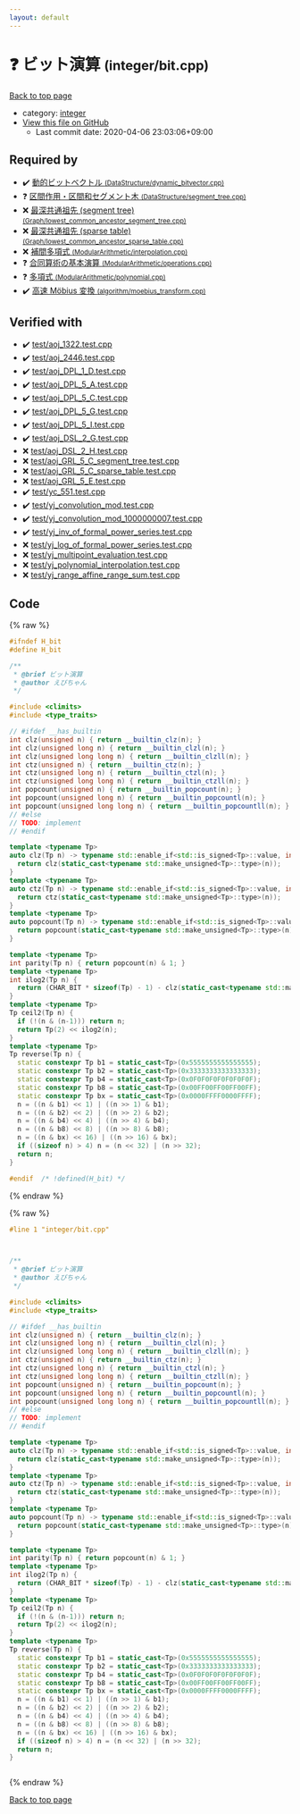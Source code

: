 ```yaml
---
layout: default
---
```


<!-- mathjax config similar to math.stackexchange -->
<script type="text/javascript" async
  src="https://cdnjs.cloudflare.com/ajax/libs/mathjax/2.7.5/MathJax.js?config=TeX-MML-AM_CHTML">
</script>
<script type="text/x-mathjax-config">
  MathJax.Hub.Config({
    TeX: { equationNumbers: { autoNumber: "AMS" }},
    tex2jax: {
      inlineMath: [ ['$','$'] ],
      processEscapes: true
    },
    "HTML-CSS": { matchFontHeight: false },
    displayAlign: "left",
    displayIndent: "2em"
  });
</script>

<script type="text/javascript" src="https://cdnjs.cloudflare.com/ajax/libs/jquery/3.4.1/jquery.min.js"></script>
<script src="https://cdn.jsdelivr.net/npm/jquery-balloon-js@1.1.2/jquery.balloon.min.js" integrity="sha256-ZEYs9VrgAeNuPvs15E39OsyOJaIkXEEt10fzxJ20+2I=" crossorigin="anonymous"></script>
<script type="text/javascript" src="../../assets/js/copy-button.js"></script>
<link rel="stylesheet" href="../../assets/css/copy-button.css" />


# :question: ビット演算 <small>(integer/bit.cpp)</small>

<a href="../../index.html">Back to top page</a>

* category: <a href="../../index.html#157db7df530023575515d366c9b672e8">integer</a>
* <a href="{{ site.github.repository_url }}/blob/master/integer/bit.cpp">View this file on GitHub</a>
    - Last commit date: 2020-04-06 23:03:06+09:00




## Required by

* :heavy_check_mark: <a href="../DataStructure/dynamic_bitvector.cpp.html">動的ビットベクトル <small>(DataStructure/dynamic_bitvector.cpp)</small></a>
* :question: <a href="../DataStructure/segment_tree.cpp.html">区間作用・区間和セグメント木 <small>(DataStructure/segment_tree.cpp)</small></a>
* :x: <a href="../Graph/lowest_common_ancestor_segment_tree.cpp.html">最深共通祖先 (segment tree) <small>(Graph/lowest_common_ancestor_segment_tree.cpp)</small></a>
* :x: <a href="../Graph/lowest_common_ancestor_sparse_table.cpp.html">最深共通祖先 (sparse table) <small>(Graph/lowest_common_ancestor_sparse_table.cpp)</small></a>
* :x: <a href="../ModularArithmetic/interpolation.cpp.html">補間多項式 <small>(ModularArithmetic/interpolation.cpp)</small></a>
* :question: <a href="../ModularArithmetic/operations.cpp.html">合同算術の基本演算 <small>(ModularArithmetic/operations.cpp)</small></a>
* :question: <a href="../ModularArithmetic/polynomial.cpp.html">多項式 <small>(ModularArithmetic/polynomial.cpp)</small></a>
* :heavy_check_mark: <a href="../algorithm/moebius_transform.cpp.html">高速 Möbius 変換 <small>(algorithm/moebius_transform.cpp)</small></a>


## Verified with

* :heavy_check_mark: <a href="../../verify/test/aoj_1322.test.cpp.html">test/aoj_1322.test.cpp</a>
* :heavy_check_mark: <a href="../../verify/test/aoj_2446.test.cpp.html">test/aoj_2446.test.cpp</a>
* :heavy_check_mark: <a href="../../verify/test/aoj_DPL_1_D.test.cpp.html">test/aoj_DPL_1_D.test.cpp</a>
* :heavy_check_mark: <a href="../../verify/test/aoj_DPL_5_A.test.cpp.html">test/aoj_DPL_5_A.test.cpp</a>
* :heavy_check_mark: <a href="../../verify/test/aoj_DPL_5_C.test.cpp.html">test/aoj_DPL_5_C.test.cpp</a>
* :heavy_check_mark: <a href="../../verify/test/aoj_DPL_5_G.test.cpp.html">test/aoj_DPL_5_G.test.cpp</a>
* :heavy_check_mark: <a href="../../verify/test/aoj_DPL_5_I.test.cpp.html">test/aoj_DPL_5_I.test.cpp</a>
* :heavy_check_mark: <a href="../../verify/test/aoj_DSL_2_G.test.cpp.html">test/aoj_DSL_2_G.test.cpp</a>
* :x: <a href="../../verify/test/aoj_DSL_2_H.test.cpp.html">test/aoj_DSL_2_H.test.cpp</a>
* :x: <a href="../../verify/test/aoj_GRL_5_C_segment_tree.test.cpp.html">test/aoj_GRL_5_C_segment_tree.test.cpp</a>
* :x: <a href="../../verify/test/aoj_GRL_5_C_sparse_table.test.cpp.html">test/aoj_GRL_5_C_sparse_table.test.cpp</a>
* :x: <a href="../../verify/test/aoj_GRL_5_E.test.cpp.html">test/aoj_GRL_5_E.test.cpp</a>
* :heavy_check_mark: <a href="../../verify/test/yc_551.test.cpp.html">test/yc_551.test.cpp</a>
* :heavy_check_mark: <a href="../../verify/test/yj_convolution_mod.test.cpp.html">test/yj_convolution_mod.test.cpp</a>
* :heavy_check_mark: <a href="../../verify/test/yj_convolution_mod_1000000007.test.cpp.html">test/yj_convolution_mod_1000000007.test.cpp</a>
* :heavy_check_mark: <a href="../../verify/test/yj_inv_of_formal_power_series.test.cpp.html">test/yj_inv_of_formal_power_series.test.cpp</a>
* :x: <a href="../../verify/test/yj_log_of_formal_power_series.test.cpp.html">test/yj_log_of_formal_power_series.test.cpp</a>
* :x: <a href="../../verify/test/yj_multipoint_evaluation.test.cpp.html">test/yj_multipoint_evaluation.test.cpp</a>
* :x: <a href="../../verify/test/yj_polynomial_interpolation.test.cpp.html">test/yj_polynomial_interpolation.test.cpp</a>
* :x: <a href="../../verify/test/yj_range_affine_range_sum.test.cpp.html">test/yj_range_affine_range_sum.test.cpp</a>


## Code

<a id="unbundled"></a>
{% raw %}
```cpp
#ifndef H_bit
#define H_bit

/** 
 * @brief ビット演算
 * @author えびちゃん
 */

#include <climits>
#include <type_traits>

// #ifdef __has_builtin
int clz(unsigned n) { return __builtin_clz(n); }
int clz(unsigned long n) { return __builtin_clzl(n); }
int clz(unsigned long long n) { return __builtin_clzll(n); }
int ctz(unsigned n) { return __builtin_ctz(n); }
int ctz(unsigned long n) { return __builtin_ctzl(n); }
int ctz(unsigned long long n) { return __builtin_ctzll(n); }
int popcount(unsigned n) { return __builtin_popcount(n); }
int popcount(unsigned long n) { return __builtin_popcountl(n); }
int popcount(unsigned long long n) { return __builtin_popcountll(n); }
// #else
// TODO: implement
// #endif

template <typename Tp>
auto clz(Tp n) -> typename std::enable_if<std::is_signed<Tp>::value, int>::type {
  return clz(static_cast<typename std::make_unsigned<Tp>::type>(n));
}
template <typename Tp>
auto ctz(Tp n) -> typename std::enable_if<std::is_signed<Tp>::value, int>::type {
  return ctz(static_cast<typename std::make_unsigned<Tp>::type>(n));
}
template <typename Tp>
auto popcount(Tp n) -> typename std::enable_if<std::is_signed<Tp>::value, int>::type {
  return popcount(static_cast<typename std::make_unsigned<Tp>::type>(n));
}

template <typename Tp>
int parity(Tp n) { return popcount(n) & 1; }
template <typename Tp>
int ilog2(Tp n) {
  return (CHAR_BIT * sizeof(Tp) - 1) - clz(static_cast<typename std::make_unsigned<Tp>::type>(n));
}
template <typename Tp>
Tp ceil2(Tp n) {
  if (!(n & (n-1))) return n;
  return Tp(2) << ilog2(n);
}
template <typename Tp>
Tp reverse(Tp n) {
  static constexpr Tp b1 = static_cast<Tp>(0x5555555555555555);
  static constexpr Tp b2 = static_cast<Tp>(0x3333333333333333);
  static constexpr Tp b4 = static_cast<Tp>(0x0F0F0F0F0F0F0F0F);
  static constexpr Tp b8 = static_cast<Tp>(0x00FF00FF00FF00FF);
  static constexpr Tp bx = static_cast<Tp>(0x0000FFFF0000FFFF);
  n = ((n & b1) << 1) | ((n >> 1) & b1);
  n = ((n & b2) << 2) | ((n >> 2) & b2);
  n = ((n & b4) << 4) | ((n >> 4) & b4);
  n = ((n & b8) << 8) | ((n >> 8) & b8);
  n = ((n & bx) << 16) | ((n >> 16) & bx);
  if ((sizeof n) > 4) n = (n << 32) | (n >> 32);
  return n;
}

#endif  /* !defined(H_bit) */

```
{% endraw %}

<a id="bundled"></a>
{% raw %}
```cpp
#line 1 "integer/bit.cpp"



/** 
 * @brief ビット演算
 * @author えびちゃん
 */

#include <climits>
#include <type_traits>

// #ifdef __has_builtin
int clz(unsigned n) { return __builtin_clz(n); }
int clz(unsigned long n) { return __builtin_clzl(n); }
int clz(unsigned long long n) { return __builtin_clzll(n); }
int ctz(unsigned n) { return __builtin_ctz(n); }
int ctz(unsigned long n) { return __builtin_ctzl(n); }
int ctz(unsigned long long n) { return __builtin_ctzll(n); }
int popcount(unsigned n) { return __builtin_popcount(n); }
int popcount(unsigned long n) { return __builtin_popcountl(n); }
int popcount(unsigned long long n) { return __builtin_popcountll(n); }
// #else
// TODO: implement
// #endif

template <typename Tp>
auto clz(Tp n) -> typename std::enable_if<std::is_signed<Tp>::value, int>::type {
  return clz(static_cast<typename std::make_unsigned<Tp>::type>(n));
}
template <typename Tp>
auto ctz(Tp n) -> typename std::enable_if<std::is_signed<Tp>::value, int>::type {
  return ctz(static_cast<typename std::make_unsigned<Tp>::type>(n));
}
template <typename Tp>
auto popcount(Tp n) -> typename std::enable_if<std::is_signed<Tp>::value, int>::type {
  return popcount(static_cast<typename std::make_unsigned<Tp>::type>(n));
}

template <typename Tp>
int parity(Tp n) { return popcount(n) & 1; }
template <typename Tp>
int ilog2(Tp n) {
  return (CHAR_BIT * sizeof(Tp) - 1) - clz(static_cast<typename std::make_unsigned<Tp>::type>(n));
}
template <typename Tp>
Tp ceil2(Tp n) {
  if (!(n & (n-1))) return n;
  return Tp(2) << ilog2(n);
}
template <typename Tp>
Tp reverse(Tp n) {
  static constexpr Tp b1 = static_cast<Tp>(0x5555555555555555);
  static constexpr Tp b2 = static_cast<Tp>(0x3333333333333333);
  static constexpr Tp b4 = static_cast<Tp>(0x0F0F0F0F0F0F0F0F);
  static constexpr Tp b8 = static_cast<Tp>(0x00FF00FF00FF00FF);
  static constexpr Tp bx = static_cast<Tp>(0x0000FFFF0000FFFF);
  n = ((n & b1) << 1) | ((n >> 1) & b1);
  n = ((n & b2) << 2) | ((n >> 2) & b2);
  n = ((n & b4) << 4) | ((n >> 4) & b4);
  n = ((n & b8) << 8) | ((n >> 8) & b8);
  n = ((n & bx) << 16) | ((n >> 16) & bx);
  if ((sizeof n) > 4) n = (n << 32) | (n >> 32);
  return n;
}



```
{% endraw %}

<a href="../../index.html">Back to top page</a>

